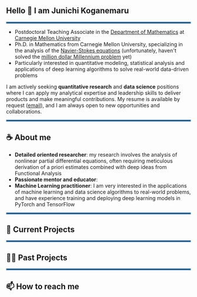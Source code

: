 <div id="toc">
  <ul style="list-style: none">
    <summary>
      <h2>
      Hello 👋 I am Junichi Koganemaru
      </h2>
    </summary>
  </ul>
</div>

<hr style="border:2px solid #4682b4">

* Postdoctoral Teaching Associate in the [Department of Mathematics](https://www.cmu.edu/math/index.html) at [Carnegie Mellon University](https://www.cmu.edu/)
* Ph.D. in Mathematics from Carnegie Mellon University, specializing in the analysis of the [Navier-Stokes equations](https://en.wikipedia.org/wiki/Navier%E2%80%93Stokes_equations) (unfortunately, haven't solved the [million dollar Millennium problem](https://en.wikipedia.org/wiki/Navier%E2%80%93Stokes_existence_and_smoothness) yet)
* Particularly interested in quantitative modeling, statistical analysis and applications of deep learning algorithms to solve real-world data-driven problems 

I am actively seeking **quantitative research** and **data science** positions where I can apply my analytical expertise and leadership skills to deliver products and make meaningful contributions. My resume is available by request ([email](mailto:jkoganem@gmail.com)), and I am always open to new opportunities and collaborations. 

<hr style="border:2px solid #4682b4">

<div id="toc">
  <ul style="list-style: none">
    <summary>
      <h2>
      ☕ About me 
      </h2>
    </summary>
  </ul>
</div>

* **Detailed oriented researcher**: my research involves the analysis of nonlinear partial differential equations, often requiring meticulous derivation of a priori estimates combined with deep ideas from Functional Analysis 
* **Passionate mentor and educator**:  
* **Machine Learning practitioner**: I am very interested in the applications of machine learning and data science algorithms to real-world problems, and have experience training and deploying deep learning models in PyTorch and TensorFlow

<hr style="border:2px solid #4682b4">

<div id="toc">
  <ul style="list-style: none">
    <summary>
      <h2>
      🤔 Current Projects
      </h2>
    </summary>
  </ul>
</div>


<hr style="border:2px solid #4682b4">


<div id="toc">
  <ul style="list-style: none">
    <summary>
      <h2>
      🧑‍🏫 Past Projects
      </h2>
    </summary>
  </ul>
</div>

<hr style="border:2px solid #4682b4">

<div id="toc">
  <ul style="list-style: none">
    <summary>
      <h2>
      📫 How to reach me
      </h2>
    </summary>
  </ul>
</div>



<!-- 

<hr style="border:2px solid #4682b4">

## 🤔 Current Projects 


<!--
**jkoganem/jkoganem** is a ✨ _special_ ✨ repository because its `README.md` (this file) appears on your GitHub profile.

Here are some ideas to get you started:

- 🔭 I’m currently working on ...
- 🌱 I’m currently learning ...
- 👯 I’m looking to collaborate on ...
- 🤔 I’m looking for help with ...
- 💬 Ask me about ...
- 
- 😄 Pronouns: ...
- ⚡ Fun fact: ...
-->

<!-- 

## 📫 How to reach me: ... --> 
